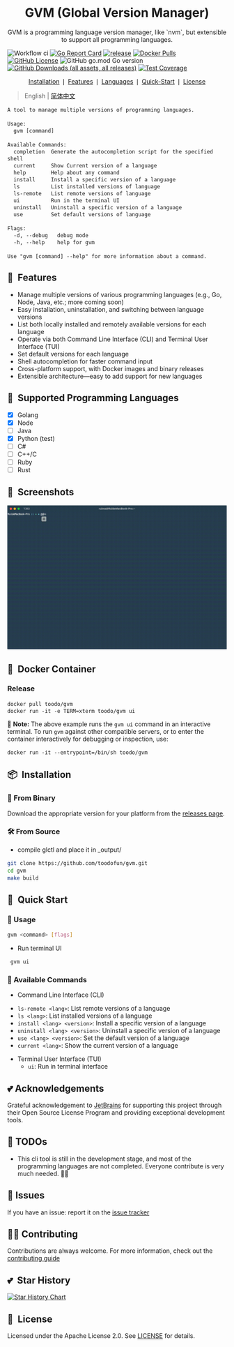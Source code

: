 <div align="center">
	<h1>GVM (Global Version Manager)</h1>
	<p>GVM is a programming language version manager, like `nvm`, but extensible to support all programming languages.</p>
</div>

![Workflow ci](https://github.com/toodofun/gvm/actions/workflows/gvm.yml/badge.svg)
[![Go Report Card](https://goreportcard.com/badge/github.com/toodofun/gvm)](https://goreportcard.com/report/github.com/toodofun/gvm)
[![release](https://img.shields.io/github/release-pre/toodofun/gvm.svg)](https://github.com/toodofun/gvm/releases)
[![Docker Pulls](https://img.shields.io/docker/pulls/toodo/gvm.svg?maxAge=604800)](https://hub.docker.com/r/toodo/gvm/)
[![GitHub License](https://img.shields.io/github/license/toodofun/gvm)](https://github.com/toodofun/gvm)
![GitHub go.mod Go version](https://img.shields.io/github/go-mod/go-version/toodofun/gvm?logo=go)
[![GitHub Downloads (all assets, all releases)](https://img.shields.io/github/downloads/toodofun/gvm/total)](https://github.com/MR5356/toodofun/gvm)
[![Test Coverage](https://codecov.io/gh/toodofun/gvm/branch/master/graph/badge.svg)](https://codecov.io/gh/toodofun/gvm)

<p align="center">
	<a href="#-installation">Installation</a> ❘
	<a href="#-features">Features</a> ❘
	<a href="#-supported-programming-languages">Languages</a> ❘
	<a href="#-quick-start">Quick-Start</a> ❘
	<a href="#-license">License</a>
</p>

> English | [简体中文](README_zh.md)

```shell
A tool to manage multiple versions of programming languages.

Usage:
  gvm [command]

Available Commands:
  completion  Generate the autocompletion script for the specified shell
  current     Show Current version of a language
  help        Help about any command
  install     Install a specific version of a language
  ls          List installed versions of language
  ls-remote   List remote versions of language
  ui          Run in the terminal UI
  uninstall   Uninstall a specific version of a language
  use         Set default versions of language

Flags:
  -d, --debug   debug mode
  -h, --help    help for gvm

Use "gvm [command] --help" for more information about a command.
```

## 🤘&nbsp; Features
- Manage multiple versions of various programming languages (e.g., Go, Node, Java, etc.; more coming soon)
- Easy installation, uninstallation, and switching between language versions
- List both locally installed and remotely available versions for each language
- Operate via both Command Line Interface (CLI) and Terminal User Interface (TUI)
- Set default versions for each language
- Shell autocompletion for faster command input
- Cross-platform support, with Docker images and binary releases
- Extensible architecture—easy to add support for new languages

## 🐍&nbsp; Supported Programming Languages
- [x] Golang
- [x] Node
- [ ] Java
- [x] Python (test)
- [ ] C#
- [ ] C++/C
- [ ] Ruby
- [ ] Rust

## 🌈&nbsp; Screenshots
![usage](assets/gvm.gif)

## 🐳&nbsp; Docker Container
### Release
```
docker pull toodo/gvm
docker run -it -e TERM=xterm toodo/gvm ui
```
🔔 **Note:** The above example runs the `gvm ui` command in an interactive terminal. To run `gvm` against other compatible servers, or to enter the container interactively for debugging or inspection, use:

```
docker run -it --entrypoint=/bin/sh toodo/gvm
```

## 📦&nbsp; Installation

### 📁 From Binary

Download the appropriate version for your platform from the [releases page](https://github.com/toodofun/gvm/releases).

### 🛠️ From Source
- compile glctl and place it in _output/
```bash
git clone https://github.com/toodofun/gvm.git
cd gvm
make build
```

## 🚀&nbsp; Quick Start

### 📄&nbsp;Usage
  ```bash
  gvm <command> [flags]
  ```

- Run terminal UI
```bash
 gvm ui
```

### 🥪 Available Commands
* Command Line Interface (CLI)
- `ls-remote <lang>`: List remote versions of a language
- `ls <lang>`: List installed versions of a language
- `install <lang> <version>`: Install a specific version of a language
- `uninstall <lang> <version>`: Uninstall a specific version of a language
- `use <lang> <version>`: Set the default version of a language
- `current <lang>`: Show the current version of a language

* Terminal User Interface (TUI)
  * `ui`: Run in terminal interface

## 💕&nbsp;Acknowledgements
Grateful acknowledgement to [JetBrains](https://www.jetbrains.com/) for supporting this project through their Open Source License Program and providing exceptional development tools.

## 🧠&nbsp;TODOs
- This cli tool is still in the development stage, and most of the programming languages are not completed. Everyone contribute is very much needed. 🙋‍♂️

## 🤝&nbsp;Issues

If you have an issue: report it on the [issue tracker](https://github.com/toodofun/gvm/issues)

## 🧑‍💻&nbsp;Contributing

Contributions are always welcome. For more information, check out the [contributing guide](CONTRIBUTING.md)

## 💕&nbsp; Star History

[![Star History Chart](https://api.star-history.com/svg?repos=toodofun/gvm&type=Date)](https://star-history.com/#toodofun/gvm)

## 📘&nbsp; License

Licensed under the Apache License 2.0. See [LICENSE](LICENSE) for details.
